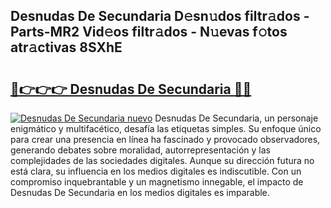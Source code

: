 ## Desnudas De Secundaria D𝚎sn𝚞dos filtr𝚊dos - Parts-MR2 Vid𝚎os filtr𝚊dos - N𝚞evas f𝚘tos atr𝚊ctivas 8SXhE

# <h2><a href="http://mb1yxf.tromn.icu/?c=Desnudas+De+Secundaria">🔗👉👉👉 Desnudas De Secundaria 🔗🔗</a></h2>

[![Desnudas De Secundaria nuevo](https://i.imgur.com/pEAQMta.gif)](http://mb1yxf.tromn.icu/?c=Desnudas+De+Secundaria)
Desnudas De Secundaria, un personaje enigmático y multifacético, desafía las etiquetas simples. Su enfoque único para crear una presencia en línea ha fascinado y provocado observadores, generando debates sobre moralidad, autorrepresentación y las complejidades de las sociedades digitales. Aunque su dirección futura no está clara, su influencia en los medios digitales es indiscutible. Con un compromiso inquebrantable y un magnetismo innegable, el impacto de Desnudas De Secundaria en los medios digitales es imparable.
